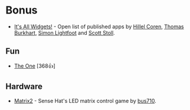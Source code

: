 # Bonus

- [It's All Widgets!](https://itsallwidgets.com) - Open list of published apps by [Hillel Coren](https://twitter.com/hillelcoren), [Thomas Burkhart](https://twitter.com/ThomasBurkhartB), [Simon Lightfoot](https://twitter.com/devangelslondon) and [Scott Stoll](https://twitter.com/scottstoll2017).

## Fun

- [The One](https://www.youtube.com/watch?v=sIIgtClYq0s) [368👍]

## Hardware

- [Matrix2](https://github.com/bus710/matrix2) - Sense Hat's LED matrix control game by [bus710](https://github.com/bus710).
